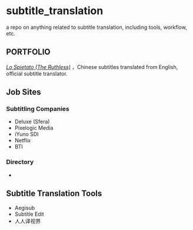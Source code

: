 # subtitle_translation
a repo on anything related to subtitle translation, including tools, workflow, etc.
## PORTFOLIO
<i>[Lo Spietato (The Ruthless)](https://www.imdb.com/title/tt9239888/) </i>，Chinese subtitles translated from English, official subtitle translator.
## Job Sites  
### Subtitling Companies
 - Deluxe (Sfera)
 - Pixelogic Media
 - iYuno SDI
 - Netflix
 - BTI
### Directory
- 
## Subtitle Translation Tools  
- Aegisub
- Subtitle Edit
- 人人译视界

